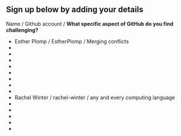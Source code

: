 ## Sign up below by adding your details

Name / Github account / **What specific aspect of GitHub do you find challenging?**
* Esther Plomp / EstherPlomp / Merging conflicts
* 
* 
* 
* 
* 
* 
* 
* 
* Rachel Winter / rachel-winter / any and every computing language
* 
* 
* 
* 
* 




